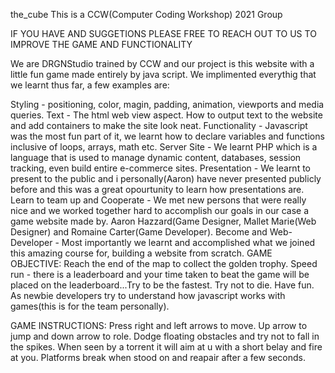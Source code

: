 the_cube
This is a CCW(Computer Coding Workshop) 2021 Group

IF YOU HAVE AND SUGGETIONS PLEASE FREE TO REACH OUT TO US TO IMPROVE THE GAME AND FUNCTIONALITY

We are DRGNStudio trained by CCW and our project is this website with a little fun game made entirely by java script. We implimented everythig that we learnt thus far, a few examples are:

Styling - positioning, color, magin, padding, animation, viewports and media queries.
Text - The html web view aspect. How to output text to the website and add containers to make the site look neat.
Functionality - Javascript was the most fun part of it, we learnt how to declare variables and functions inclusive of loops, arrays, math etc.
Server Site - We learnt PHP which is a language that is used to manage dynamic content, databases, session tracking, even build entire e-commerce sites.
Presentation - We learnt to present to the public and i personally(Aaron) have never presented publicly before and this was a great opourtunity to learn how presentations are.
Learn to team up and Cooperate - We met new persons that were really nice and we worked together hard to accomplish our goals in our case a game website made by. Aaron Hazzard(Game Designer, Mallet Marie(Web Designer) and Romaine Carter(Game Developer).
Become and Web-Developer - Most importantly we learnt and accomplished what we joined this amazing course for, building a website from scratch.
GAME OBJECTIVE: Reach the end of the map to collect the golden trophy. Speed run - there is a leaderboard and your time taken to beat the game will be placed on the leaderboard...Try to be the fastest. Try not to die. Have fun. As newbie developers try to understand how javascript works with games(this is for the team personally).

GAME INSTRUCTIONS: Press right and left arrows to move. Up arrow to jump and down arrow to role. Dodge floating obstacles and try not to fall in the spikes. When seen by a torrent it will aim at u with a short belay and fire at you. Platforms break when stood on and reapair after a few seconds.